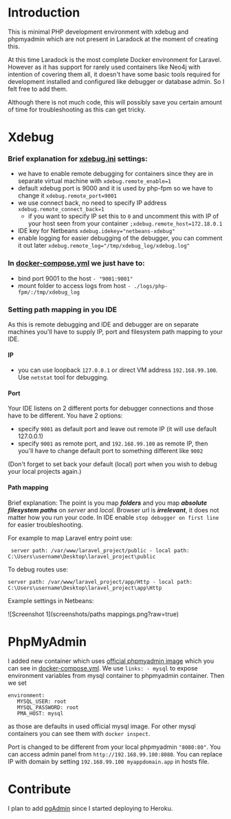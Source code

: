 # Introduction

This is minimal PHP development environment with xdebug and phpmyadmin which are not present in Laradock at the moment of creating this.

At this time Laradock is the most complete Docker environment for Laravel. However as it has support for rarely used containers like Neo4j with intention of covering them all, it doesn't have some basic tools required for development installed and configured like debugger or database admin. So I felt free to add them.

Although there is not much code, this will possibly save you certain amount of time for troubleshooting as this can get tricky. 


# Xdebug

### Brief explanation for [xdebug.ini](php-fpm/xdebug.ini) settings:

* we have to enable remote debugging for containers since they are in separate virtual machine with `xdebug.remote_enable=1`
* default xdebug port is 9000 and it is used by php-fpm so we have to change it `xdebug.remote_port=9001`
* we use connect back, no need to specify IP address `xdebug.remote_connect_back=1`
    * if you want to specify IP set this to `0` and uncomment this with IP of your host seen from your container `;xdebug.remote_host=172.18.0.1`
* IDE key for Netbeans `xdebug.idekey="netbeans-xdebug"`
* enable logging for easier debugging of the debugger, you can comment it out later `xdebug.remote_log="/tmp/xdebug_log/xdebug.log"`


### In [docker-compose.yml](docker-compose.yml) we just have to:

* bind port 9001 to the host `- "9001:9001"`
* mount folder to access logs from host `- ./logs/php-fpm/:/tmp/xdebug_log`
 

### Setting path mapping in you IDE

As this is remote debugging and IDE and debugger are on separate machines you'll have to supply IP, port and filesystem path mapping to your IDE.

#### IP

* you can use loopback `127.0.0.1` or direct VM address `192.168.99.100`. Use `netstat` tool for debugging.

#### Port

Your IDE listens on 2 different ports for debugger connections and those have to be different. You have 2 options:

* specify `9001` as default port and leave out remote IP (it will use default 127.0.0.1)
* specify `9001` as remote port, and `192.168.99.100` as remote IP, then you'll have to change default port to something different like `9002`

(Don't forget to set back your default (local) port when you wish to debug your local projects again.)

#### Path mapping

Brief explanation: The point is you map **_folders_** and you map **_absolute filesystem paths_** on _server_ and _local_. Browser url is **_irrelevant_**, it does not matter how you run your code. In IDE enable `stop debugger on first line` for easier troubleshooting.

For example to map Laravel entry point use:
```
 server path: /var/www/laravel_project/public - local path: C:\Users\username\Desktop\laravel_project\public
```
To debug routes use:
```
server path: /var/www/laravel_project/app/Http - local path: C:\Users\username\Desktop\laravel_project\app\Http
```

Example settings in Netbeans:

![Screenshot 1](screenshots/paths mappings.png?raw=true)

# PhpMyAdmin

I added new container which uses [official phpmyadmin image](https://github.com/phpmyadmin/docker) which you can see in [docker-compose.yml](docker-compose.yml). We use `links: - mysql` to expose environment variables from mysql container to phpmyadmin container. Then we set 
```
environment:
   MYSQL_USER: root
   MYSQL_PASSWORD: root
   PMA_HOST: mysql
```
as those are defaults in used official mysql image. For other mysql containers you can see them with `docker inspect`.

Port is changed to be different from your local phpmyadmin `"8080:80"`. You can access admin panel from `http://192.168.99.100:8080`. You can replace IP with domain by setting `192.168.99.100 myappdomain.app` in hosts file.


# Contribute

I plan to add [pgAdmin](https://www.pgadmin.org/) since I started deploying to Heroku.







